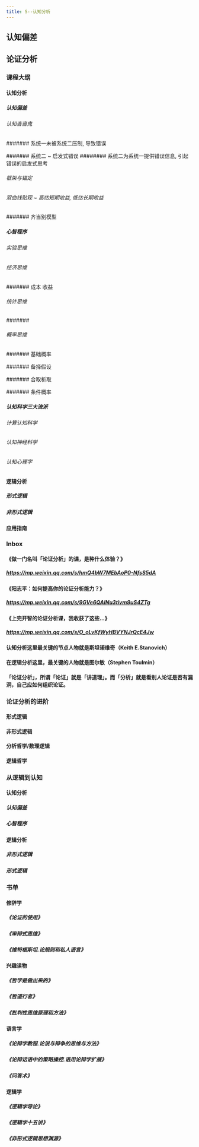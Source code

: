 ```yaml
---
title: S--认知分析
---
```


## 认知偏差

## 论证分析
### 课程大纲
#### 认知分析
##### 认知偏差
###### 认知吝啬鬼
####### 系统一未被系统二压制, 导致错误

####### 系统二 ~ 启发式错误
######## 系统二为系统一提供错误信息, 引起错误的启发式思考

###### 框架与锚定

###### 双曲线贴现 ~ 高估短期收益, 低估长期收益
####### 齐当别模型

##### 心智程序
###### 实验思维

###### 经济思维
####### 成本 收益

###### 统计思维
####### 

###### 概率思维
####### 基础概率

####### 备择假设

####### 合取析取

####### 条件概率

##### 认知科学三大流派
###### 计算认知科学

###### 认知神经科学

###### 认知心理学

#### 逻辑分析
##### 形式逻辑

##### 非形式逻辑

#### 应用指南

### Inbox
#### 《做一门名叫「论证分析」的课，是种什么体验？》
##### https://mp.weixin.qq.com/s/hmQ4bW7MEbAoP0-NfsS5dA

#### 《阳志平：如何提高你的论证分析能力？》
##### https://mp.weixin.qq.com/s/9GVe6QAlNu3tivm9uS4ZTg

#### 《上完开智的论证分析课，我收获了这些...》
##### https://mp.weixin.qq.com/s/O_oLvKfWyHBVYNJrQcE4Jw

#### 认知分析这里最关键的节点人物就是**斯坦诺维奇（Keith E.Stanovich）**

#### 在逻辑分析这里，最关键的人物就是**图尔敏（Stephen Toulmin）**

#### 「论证分析」，所谓「论证」就是「讲道理」。而「分析」就是看别人论证是否有漏洞，自己应如何组织论证。

### 论证分析的进阶
#### 形式逻辑

#### 非形式逻辑

#### 分析哲学/数理逻辑

#### 逻辑哲学

### 从逻辑到认知
#### 认知分析
##### 认知偏差

##### 心智程序

#### 逻辑分析
##### 非形式逻辑

##### 形式逻辑

### 书单
#### 修辞学
##### 《论证的使用》

##### 《审辩式思维》

##### 《维特根斯坦.论规则和私人语言》

#### 兴趣读物
##### 《哲学是做出来的》

##### 《哲道行者》

##### 《批判性思维原理和方法》

#### 语言学
##### 《论辩学教程.论说与辩争的思维与方法》

##### 《论辩话语中的策略操控.语用论辩学扩展》

##### 《问答术》

#### 逻辑学
##### 《逻辑学导论》

##### 《逻辑学十五讲》

##### 《非形式逻辑思想渊源》
